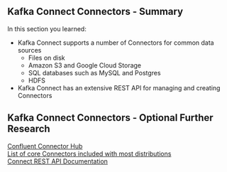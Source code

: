 ## Kafka Connect Connectors - Summary
In this section you learned:

- Kafka Connect supports a number of Connectors for common data sources
    - Files on disk
    - Amazon S3 and Google Cloud Storage
    - SQL databases such as MySQL and Postgres
    - HDFS
- Kafka Connect has an extensive REST API for managing and creating Connectors

## Kafka Connect Connectors - Optional Further Research
[Confluent Connector Hub](https://www.confluent.io/hub/?_ga=2.42557541.1345547963.1563205519-78292278.1561645529)  
[List of core Connectors included with most distributions](https://docs.confluent.io/current/connect/managing/connectors.html)  
[Connect REST API Documentation](https://docs.confluent.io/current/connect/references/restapi.html)